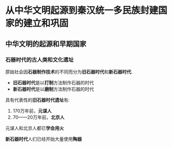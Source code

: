 #  从中华文明起源到秦汉统一多民族封建国家的建立和巩固

## 中华文明的起源和早期国家

### 石器时代的古人类和文化遗址

原始社会因**石器制作技术**的不同而分为**旧石器时代**和**新石器时代**.

* **旧石器时代**是以**打制**方法制作石器的时代
* **新石器时代**是以**磨制**方法制作石器的时代



具有代表性的**旧石器时代遗址**有:

1. 170万年前，**元谋人**
2. 70——20万年前，**北京人**

元谋人和北京人都已**学会用火**



**新石器时代**人们已经开始大量使用**陶器**